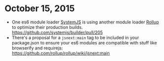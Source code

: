 # October 15, 2015

* One es6 module loader [SystemJS](http://systemjs.com) is using another module loader [Rollup](https://github.com/rollup/rollup) to optimize their production builds. https://github.com/systemjs/builder/pull/205
* There's a proposal for a `jsnext:main` tag to be included in your package.json to ensure your es6 modules are compatible with stuff like browserify and requirejs: https://github.com/rollup/rollup/wiki/jsnext:main

